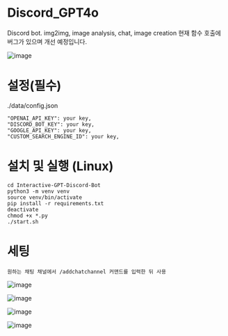 # Discord_GPT4o
Discord bot. img2img, image analysis, chat, image creation
현재 함수 호출에 버그가 있으며 개선 예정입니다.

![image](https://github.com/SolusJ/Discord_GPT4o/assets/36412182/2c4a0e8d-009a-4636-9524-3d09888e23d3)

# 설정(필수)
./data/config.json
```
"OPENAI_API_KEY": your key,
"DISCORD_BOT_KEY": your key,
"GOOGLE_API_KEY": your key,
"CUSTOM_SEARCH_ENGINE_ID": your key,
```
# 설치 및 실행 (Linux)
```
cd Interactive-GPT-Discord-Bot
python3 -m venv venv
source venv/bin/activate
pip install -r requirements.txt
deactivate
chmod +x *.py
./start.sh
```

# 세팅
```
원하는 채팅 채널에서 /addchatchannel 커맨드를 입력한 뒤 사용
```
![image](https://github.com/SolusJ/Discord_GPT4o/assets/36412182/b540a65c-9e4d-4947-bc95-e8fc07d16d2d)

![image](https://github.com/SolusJ/Discord_GPT4o/assets/36412182/1d315839-0cfe-43e8-9258-ea808d1af561)

![image](https://github.com/SolusJ/Discord_GPT4o/assets/36412182/c2692ad7-ae3a-41ef-972e-18cef3f4d205)

![image](https://github.com/SolusJ/Discord_GPT4o/assets/36412182/e8035586-7189-444b-9cf5-91a589374d78)

